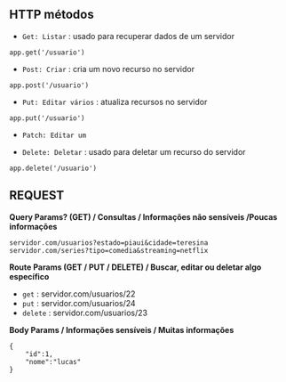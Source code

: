 ## **HTTP métodos**
- ``Get: Listar`` : usado para recuperar dados de um servidor
```
app.get('/usuario')
```
- ``Post: Criar`` : cria um novo recurso no servidor
```
app.post('/usuario')
```
- ``Put: Editar vários`` : atualiza recursos no servidor
```
app.put('/usuario')
```
- ``Patch: Editar um``

- ``Delete: Deletar`` : usado para deletar um recurso do servidor
```
app.delete('/usuario')
```
## **REQUEST**
**Query Params? (GET) / Consultas / Informações não sensíveis /Poucas informações**
```
servidor.com/usuarios?estado=piaui&cidade=teresina
servidor.com/series?tipo=comedia&streaming=netflix
```
**Route Params (GET / PUT / DELETE) / Buscar, editar ou deletar algo específico**

- ``get`` : servidor.com/usuarios/22
- ``put`` : servidor.com/usuarios/24
- ``delete`` : servidor.com/usuarios/23

**Body Params / Informações sensíveis / Muitas informações**
```
{
    "id":1,
    "nome":"lucas"
}
```













